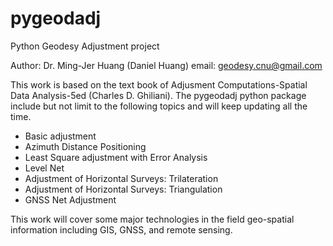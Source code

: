 # pygeodadj
Python Geodesy Adjustment project

Author: Dr. Ming-Jer Huang (Daniel Huang)
email: geodesy.cnu@gmail.com

This work is based on the text book of Adjusment Computations-Spatial Data Analysis-5ed (Charles D. Ghiliani).
The pygeodadj python package include but not limit to the following topics and will keep updating all the time.

- Basic adjustment
- Azimuth Distance Positioning
- Least Square adjustment with Error Analysis
- Level Net
- Adjustment of Horizontal Surveys: Trilateration
- Adjustment of Horizontal Surveys: Triangulation
- GNSS Net Adjustment

This work will cover some major technologies in the field geo-spatial information including GIS, GNSS, and remote sensing.
